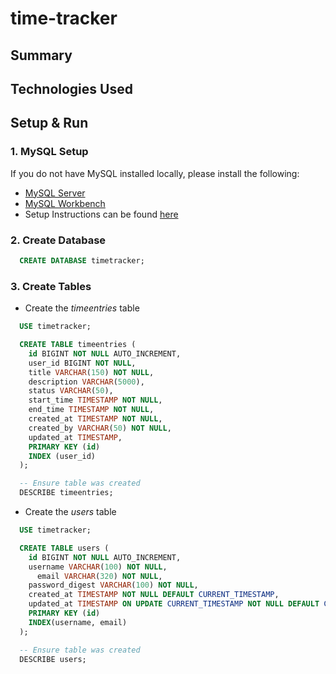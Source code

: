 # time-tracker

## Summary

## Technologies Used

## Setup & Run

### 1. MySQL Setup
If you do not have MySQL installed locally, please install the following:
  - [MySQL Server](https://dev.mysql.com/downloads/mysql/)
  - [MySQL Workbench](https://dev.mysql.com/downloads/workbench/)
  - Setup Instructions can be found [here](https://medium.com/macoclock/mysql-on-mac-getting-started-cecb65b78e)

### 2. Create Database
```sql
  CREATE DATABASE timetracker;
```

### 3. Create Tables
- Create the *timeentries* table
```sql
  USE timetracker;

  CREATE TABLE timeentries (
    id BIGINT NOT NULL AUTO_INCREMENT,
    user_id BIGINT NOT NULL,
    title VARCHAR(150) NOT NULL,
    description VARCHAR(5000),
    status VARCHAR(50),
    start_time TIMESTAMP NOT NULL,
    end_time TIMESTAMP NOT NULL,
    created_at TIMESTAMP NOT NULL,
    created_by VARCHAR(50) NOT NULL,
    updated_at TIMESTAMP,
    PRIMARY KEY (id)
    INDEX (user_id)
  );

  -- Ensure table was created
  DESCRIBE timeentries;
```
- Create the *users* table
```sql
  USE timetracker;

  CREATE TABLE users (
    id BIGINT NOT NULL AUTO_INCREMENT,
    username VARCHAR(100) NOT NULL,
	  email VARCHAR(320) NOT NULL,
    password_digest VARCHAR(100) NOT NULL,
    created_at TIMESTAMP NOT NULL DEFAULT CURRENT_TIMESTAMP,
    updated_at TIMESTAMP ON UPDATE CURRENT_TIMESTAMP NOT NULL DEFAULT CURRENT_TIMESTAMP,
    PRIMARY KEY (id)
    INDEX(username, email)
  );

  -- Ensure table was created
  DESCRIBE users;
```